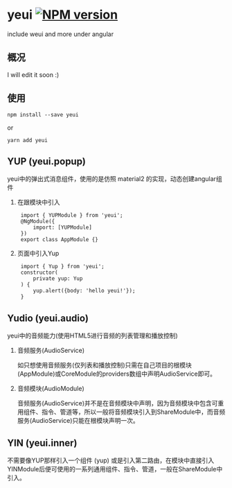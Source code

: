 # yeui [![NPM version][npm-image]][npm-url]
include weui and more under angular

## 概况
I will edit it soon :)

## 使用
```
npm install --save yeui
```
or
```
yarn add yeui
```
## YUP (yeui.popup)
yeui中的弹出式消息组件，使用的是仿照 material2 的实现，动态创建angular组件
1. 在跟模块中引入

        import { YUPModule } from 'yeui';
        @NgModule({
            import: [YUPModule]
        })
        export class AppModule {}
2. 页面中引入Yup

        import { Yup } from 'yeui';
        constructor(
            private yup: Yup
        ) {
            yup.alert({body: 'hello yeui!'});
        }

## Yudio (yeui.audio)
yeui中的音频能力(使用HTML5进行音频的列表管理和播放控制)
1. 音频服务(AudioService)

    如只想使用音频服务(仅列表和播放控制)只需在自己项目的根模块(AppModule)或CoreModule的providers数组中声明AudioService即可。
2. 音频模块(AudioModule)

    音频服务(AudioService)并不是在音频模块中声明，因为音频模块中包含可重用组件、指令、管道等，所以一般将音频模块引入到ShareModule中，而音频服务(AudioService)只能在根模块声明一次。

## YIN (yeui.inner)
不需要像YUP那样引入一个组件 (yup) 或是引入第二路由，在模块中直接引入YINModule后便可使用的一系列通用组件、指令、管道，一般在ShareModule中引入。

[npm-image]: https://badge.fury.io/js/yeui.svg
[npm-url]: https://npmjs.org/package/yeui
[travis-image]: https://travis-ci.org/yitimo/yeui.svg?branch=master
[travis-url]: https://travis-ci.org/yitimo/yeui
[daviddm-image]: https://david-dm.org/yitimo/yeui.svg?theme=shields.io
[daviddm-url]: https://david-dm.org/yitimo/yeui
[coveralls-image]: https://coveralls.io/repos/yitimo/yeui/badge.svg
[coveralls-url]: https://coveralls.io/r/yitimo/yeui
